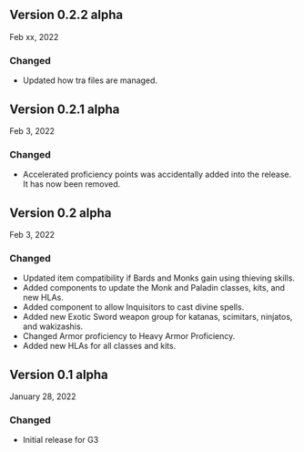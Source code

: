 ## Version 0.2.2 alpha

Feb xx, 2022

### Changed

- Updated how tra files are managed.

## Version 0.2.1 alpha

Feb 3, 2022

### Changed

- Accelerated proficiency points was accidentally added into the release. It has now been removed.

## Version 0.2 alpha

Feb 3, 2022

### Changed

- Updated item compatibility if Bards and Monks gain using thieving skills.
- Added components to update the Monk and Paladin classes, kits, and new HLAs.
- Added component to allow Inquisitors to cast divine spells.
- Added new Exotic Sword weapon group for katanas, scimitars, ninjatos, and wakizashis.
- Changed Armor proficiency to Heavy Armor Proficiency.
- Added new HLAs for all classes and kits.

## Version 0.1 alpha

January 28, 2022

### Changed

- Initial release for G3
